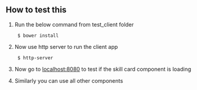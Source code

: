 ## How to test this

1. Run the below command from test_client folder

		$ bower install

2. Now use http server to run the client app 
	
		$ http-server
	
3. Now go to [localhost:8080](localhost:8080) to test if the skill card component is loading

4. Similarly you can use all other components 